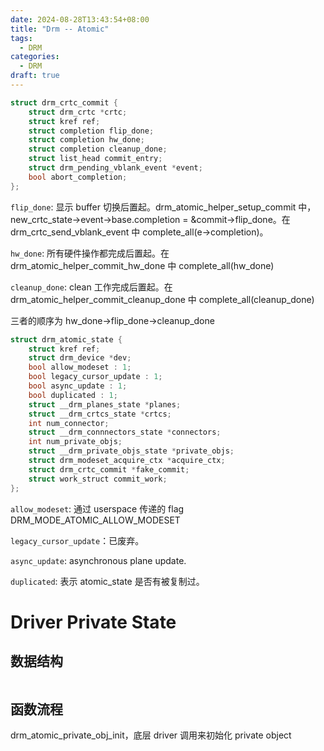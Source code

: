 ```yaml
---
date: 2024-08-28T13:43:54+08:00
title: "Drm -- Atomic"
tags:
  - DRM
categories:
  - DRM
draft: true
---
```


```c
struct drm_crtc_commit {
    struct drm_crtc *crtc;
    struct kref ref;
    struct completion flip_done;
    struct completion hw_done;
    struct completion cleanup_done;
    struct list_head commit_entry;
    struct drm_pending_vblank_event *event;
    bool abort_completion;
};
```

`flip_done`: 显示 buffer 切换后置起。drm_atomic_helper_setup_commit 中，new_crtc_state->event->base.completion = &commit->flip_done。在 drm_crtc_send_vblank_event 中 complete_all(e->completion)。

`hw_done`: 所有硬件操作都完成后置起。在 drm_atomic_helper_commit_hw_done 中 complete_all(hw_done)

`cleanup_done`: clean 工作完成后置起。在 drm_atomic_helper_commit_cleanup_done 中 complete_all(cleanup_done)

三者的顺序为 hw_done->flip_done->cleanup_done

```c
struct drm_atomic_state {
    struct kref ref;
    struct drm_device *dev;
    bool allow_modeset : 1;
    bool legacy_cursor_update : 1;
    bool async_update : 1;
    bool duplicated : 1;
    struct __drm_planes_state *planes;
    struct __drm_crtcs_state *crtcs;
    int num_connector;
    struct __drm_connnectors_state *connectors;
    int num_private_objs;
    struct __drm_private_objs_state *private_objs;
    struct drm_modeset_acquire_ctx *acquire_ctx;
    struct drm_crtc_commit *fake_commit;
    struct work_struct commit_work;
};
```

`allow_modeset`: 通过 userspace 传递的 flag DRM_MODE_ATOMIC_ALLOW_MODESET

`legacy_cursor_update`：已废弃。

`async_update`: asynchronous plane update.

`duplicated`: 表示 atomic_state 是否有被复制过。

# Driver Private State

## 数据结构

```c

```

## 函数流程

drm_atomic_private_obj_init，底层 driver 调用来初始化 private object
